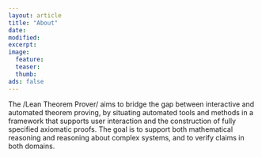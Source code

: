 ```yaml
---
layout: article
title: "About"
date:
modified:
excerpt:
image:
  feature:
  teaser:
  thumb:
ads: false
---
```


The /Lean Theorem Prover/ aims to bridge the gap between interactive
and automated theorem proving, by situating automated tools and
methods in a framework that supports user interaction and the
construction of fully specified axiomatic proofs. The goal is to
support both mathematical reasoning and reasoning about complex
systems, and to verify claims in both domains.
